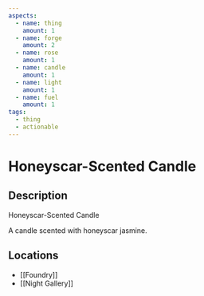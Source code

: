 ```yaml
---
aspects:
  - name: thing
    amount: 1
  - name: forge
    amount: 2
  - name: rose
    amount: 1
  - name: candle
    amount: 1
  - name: light
    amount: 1
  - name: fuel
    amount: 1
tags:
  - thing
  - actionable
---
```


# Honeyscar-Scented Candle

## Description
Honeyscar-Scented Candle

A candle scented with honeyscar jasmine.
## Locations
- [[Foundry]]
- [[Night Gallery]]